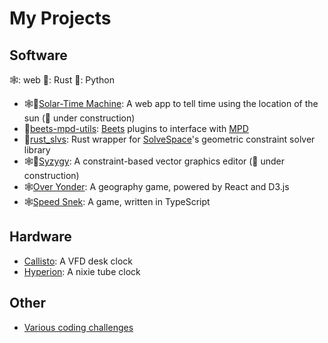 # My Projects

## Software

🕸: web 🦀: Rust 🐍: Python

- 🕸🦀[Solar-Time Machine](https://github.com/thekakkun/solar-time_machine): A web app to tell time using the location of the sun (🚧 under construction)
- 🐍[beets-mpd-utils](https://github.com/thekakkun/beets-mpd-utils): [Beets](https://beets.io/) plugins to interface with [MPD](https://www.musicpd.org/)
- 🦀[rust_slvs](https://github.com/thekakkun/rust_slvs): Rust wrapper for [SolveSpace](https://github.com/solvespace/solvespace)'s geometric constraint solver library
- 🕸🦀[Syzygy](https://github.com/thekakkun/syzygy): A constraint-based vector graphics editor (🚧 under construction)
- 🕸[Over Yonder](https://github.com/thekakkun/over-yonder): A geography game, powered by React and D3.js
- 🕸[Speed Snek](https://github.com/thekakkun/speed-snek): A game, written in TypeScript

## Hardware

- [Callisto](https://github.com/thekakkun/Callisto): A VFD desk clock
- [Hyperion](https://github.com/thekakkun/Hyperion): A nixie tube clock

## Other

- [Various coding challenges](https://github.com/thekakkun/coding_challenges)
  
